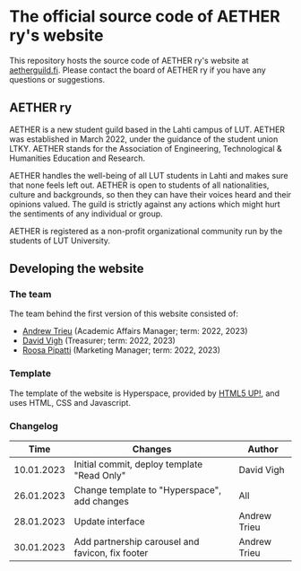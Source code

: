 # The official source code of AETHER ry's website

This repository hosts the source code of AETHER ry's website at [aetherguild.fi](aetherguild.fi). Please contact the board of AETHER ry if you have any questions or suggestions.

## AETHER ry

AETHER is a new student guild based in the Lahti campus of LUT. AETHER was established in March 2022, under the guidance of the student union LTKY. AETHER stands for the Association of Engineering, Technological & Humanities Education and Research.

AETHER handles the well-being of all LUT students in Lahti and makes sure that none feels left out. AETHER is open to students of all nationalities, culture and backgrounds, so then they can have their voices heard and their opinions valued. The guild is strictly against any actions which might hurt the sentiments of any individual or group.

AETHER is registered as a non-profit organizational community run by the students of LUT University.

## Developing the website

### The team

The team behind the first version of this website consisted of: 

- [Andrew Trieu](https://www.linkedin.com/in/nguyen-andrew-trieu/) (Academic Affairs Manager; term: 2022, 2023)
- [David Vigh](https://www.linkedin.com/in/david-vigh-357057207/) (Treasurer; term: 2022, 2023)
- [Roosa Pipatti](<https://www.linkedin.com/in/pipattiroosa/>) (Marketing Manager; term: 2022, 2023)

### Template
  
The template of the website is Hyperspace, provided by [HTML5 UP!](HTML5up.net), and uses HTML, CSS and Javascript.

### Changelog

| Time        | Changes                                           | Author       |
| ----------- | ------------------------------------------------- | ------------ |
| 10.01.2023  | Initial commit, deploy template "Read Only"       | David Vigh   |
| 26.01.2023  | Change template to "Hyperspace", add changes      | All          |
| 28.01.2023  | Update interface                                  | Andrew Trieu |
| 30.01.2023  | Add partnership carousel and favicon, fix footer  | Andrew Trieu |
